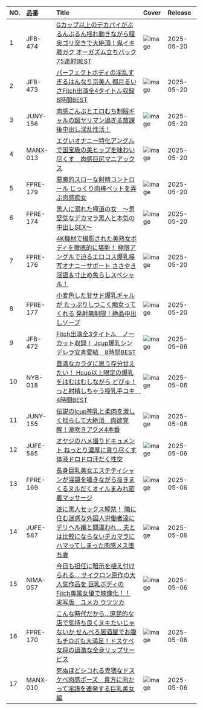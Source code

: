 |NO.|品番|Title|Cover|Release|
|:---|:---|:---|:---|:---|
1|JFB-474|[Gカップ以上のデカパイがぶるんぶるん揺れ動きながら膣奥ゴリ突きで大絶頂！鬼イキ膝ガク オーガズム立ちバック75連射BEST](https://www.avmoive.top/index.php/archives/38153/)|![image](https://cdn.up-timely.com/image/12/content/79363/92YNmll7mBrBOjAMjRF6OGJY1kbub4Karrr6IMAt.jpg)|2025-05-20
2|JFB-473|[パーフェクトボディの淫乱すぎるはんなり京美人 都月るいさFitch出演全4タイトル収録8時間BEST](https://www.avmoive.top/index.php/archives/38152/)|![image](https://cdn.up-timely.com/image/12/content/79360/gnhHxuGPQD0ph6vrTziUtGcAzcVrWctIGZSvq2RT.jpg)|2025-05-20
3|JUNY-156|[肉感ごんぶとエロむち制服ギャルの超ヤリマン過ぎる放課後中出し淫乱性活！](https://www.avmoive.top/index.php/archives/38151/)|![image](https://cdn.up-timely.com/image/12/content/79366/g2Cr632T72A6VnmqCQnYaWcCmhIrifzH4ijSNsa7.jpg)|2025-05-20
4|MANX-013|[エグいオナニー特化アングルで国宝級の美ヒップを味わい尽くす　肉感巨尻マニアックス](https://www.avmoive.top/index.php/archives/38150/)|![image](https://cdn.up-timely.com/image/12/content/79364/jNIbmk0yte1YF2mO9FyEfwgHv1OSEXEI7EXznImf.jpg)|2025-05-20
5|FPRE-179|[悪魔的スローな射精コントロール じっくり肉棒ペットを弄ぶ肉感痴女](https://www.avmoive.top/index.php/archives/38149/)|![image](https://cdn.up-timely.com/image/12/content/79365/xSOB0EItCoLWLIHTBXJ7NB8jDmf0o8BT1oUwQEx4.jpg)|2025-05-20
6|FPRE-174|[黒人に溺れた極道の女　～男堅気なデカマラ黒人と本気の中出しSEX～](https://www.avmoive.top/index.php/archives/38148/)|![image](https://cdn.up-timely.com/image/12/content/79359/CFnTRtl3aigZMyjebr3bBTgnlVd1H54ygbPREFvQ.jpg)|2025-05-20
7|FPRE-176|[4K機材で撮影された美熟女ボディを徹底的に堪能！ 極限アングルで迫るエロコス爆乳接写オナニーサポート ささやき淫語＆寸止め焦らしスペシャル！](https://www.avmoive.top/index.php/archives/38147/)|![image](https://cdn.up-timely.com/image/12/content/79362/FUf4gz02FlpsFxLIDpoFwJQX5XgsBW8drf8I4l3i.jpg)|2025-05-20
8|FPRE-177|[小麦色した甘サド爆乳ギャルが たっぷりしつこく痴女ってくれる 発射無制限！絶品中出しソープ](https://www.avmoive.top/index.php/archives/38146/)|![image](https://cdn.up-timely.com/image/12/content/79361/mWNNnivdV7Y2nMVHIMU6wYE09TvnV6dEEnTFttHF.jpg)|2025-05-20
9|JFB-472|[Fitch出演全3タイトル　ノーカット収録！ Jcup爆乳シンデレラ安斉愛結　8時間BEST](https://www.avmoive.top/index.php/archives/38162/)|![image](https://cdn.up-timely.com/image/12/content/79100/dyA5k6Z7riwnKaCQ0g3LFA3sWIWNXZQfdIE4Uc5v.jpg)|2025-05-06
10|NYB-018|[豊満なカラダに思う存分甘えたい！ Hcup以上限定の爆乳をはむはむしながら どぴゅ！っと射精しちゃう授乳手コキ　4時間BEST](https://www.avmoive.top/index.php/archives/38161/)|![image](https://cdn.up-timely.com/image/12/content/79097/LSdQAdaiGM9hwHGqS4lw0OOjBn7LxHdegxjrVe2d.jpg)|2025-05-06
11|JUNY-155|[伝説のIcup神乳と柔肉を激しく揺らして大絶頂　肉欲覚醒！潮吹きアクメ4本番](https://www.avmoive.top/index.php/archives/38160/)|![image](https://cdn.up-timely.com/image/12/content/79104/jywwOnMJt7XyF5HcotWUZbVfVe1oasDVOOHuxHfL.jpg)|2025-05-06
12|JUFE-585|[オヤジのハメ撮りドキュメント ねっとり濃厚に貪り尽くす体液ドロドロ汗だく性交](https://www.avmoive.top/index.php/archives/38159/)|![image](https://cdn.up-timely.com/image/12/content/79098/uw2LV3rXNjjHe6Tqj2aU1HdsBHYHxODfCBrcX6kQ.jpg)|2025-05-06
13|FPRE-169|[長身巨乳美女エステティシャンが淫語を囁きながら抜きまくるヌルだくオイルまみれ密着マッサージ](https://www.avmoive.top/index.php/archives/38158/)|![image](https://cdn.up-timely.com/image/12/content/79103/KWgpbt3Iucwfhf4gg71KRa1DEZKpWIVtzteHFsNS.jpg)|2025-05-06
14|JUFE-587|[遂に黒人セックス解禁！ 隣に住む迷惑な外国人労働者達にデリヘル嬢と間違われ… 夫とは比較にならないデカマラにハマってしまった肉感メス堕ち妻](https://www.avmoive.top/index.php/archives/38157/)|![image](https://cdn.up-timely.com/image/12/content/79096/HXZ0aMkSRQH09MfyY5kSihEmRp1xcSkFSPVyo8DM.jpg)|2025-05-06
15|NIMA-057|[今日も担任に暗示を植え付けられる… サイクロン原作の大人気作品を 巨乳ボディのFitch専属女優で映像化！！ 実写版　ユメカ ウツツカ](https://www.avmoive.top/index.php/archives/38156/)|![image](https://cdn.up-timely.com/image/12/content/79102/jeb9Kvap63IaNudlIwf8mntZ6DCTif5oIl7RQK5m.jpg)|2025-05-06
16|FPRE-170|[こんな時代だから…庶民的な店で気持ち良くヌキたいじゃないか せんぺろ居酒屋でお腹もチ○ポも大満足！ドスケベ女将の過激な全身リップサービス](https://www.avmoive.top/index.php/archives/38155/)|![image](https://cdn.up-timely.com/image/12/content/79101/28qObeq8tIsoZ2FGkybJ2xpQZDRHrGU3Me1uIZtf.jpg)|2025-05-06
17|MANX-010|[死ぬほどシコれる卑猥なドスケベ肉感ポーズ　貴方に向かって淫語を連発する巨乳美女編](https://www.avmoive.top/index.php/archives/38154/)|![image](https://cdn.up-timely.com/image/12/content/79099/NAPrFmJMvmRpZ3QkWs5ZAP0JMNfgijd1oxQidYps.jpg)|2025-05-06
